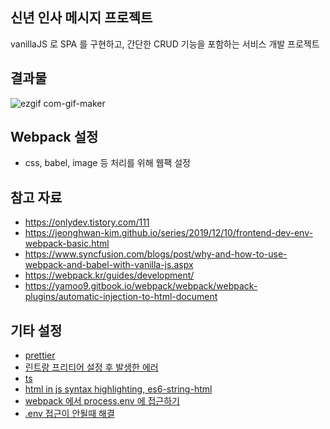 ## 신년 인사 메시지 프로젝트
vanillaJS 로 SPA 를 구현하고, 간단한 CRUD 기능을 포함하는 서비스 개발 프로젝트

## 결과물
![ezgif com-gif-maker](https://user-images.githubusercontent.com/42528189/224897657-c89b2ba4-ae48-48b4-90e5-a7d0440f4a06.gif)

## Webpack 설정
- css, babel, image 등 처리를 위해 웹팩 설정

## 참고 자료

- https://onlydev.tistory.com/111
- https://jeonghwan-kim.github.io/series/2019/12/10/frontend-dev-env-webpack-basic.html
- https://www.syncfusion.com/blogs/post/why-and-how-to-use-webpack-and-babel-with-vanilla-js.aspx
- https://webpack.kr/guides/development/
- https://yamoo9.gitbook.io/webpack/webpack/webpack-plugins/automatic-injection-to-html-document

## 기타 설정

- [prettier](https://lakelouise.tistory.com/200)
- [린트랑 프리티어 설정 후 발생한 에러](https://github.com/AtomLinter/linter-eslint/issues/462)
- [ts](https://webpack.js.org/guides/typescript/#basic-setup)
- [html in js syntax highlighting, es6-string-html](https://marketplace.visualstudio.com/items?itemName=Tobermory.es6-string-html)
- [webpack 에서 process.env 에 접근하기](https://velog.io/@qkr135qkr/bundle.js4387-Uncaught-ReferenceError-process-is-not-defined)
- [.env 접근이 안될때 해결](https://dev.to/sanfra1407/how-to-use-env-file-in-javascript-applications-with-webpack-18df)
